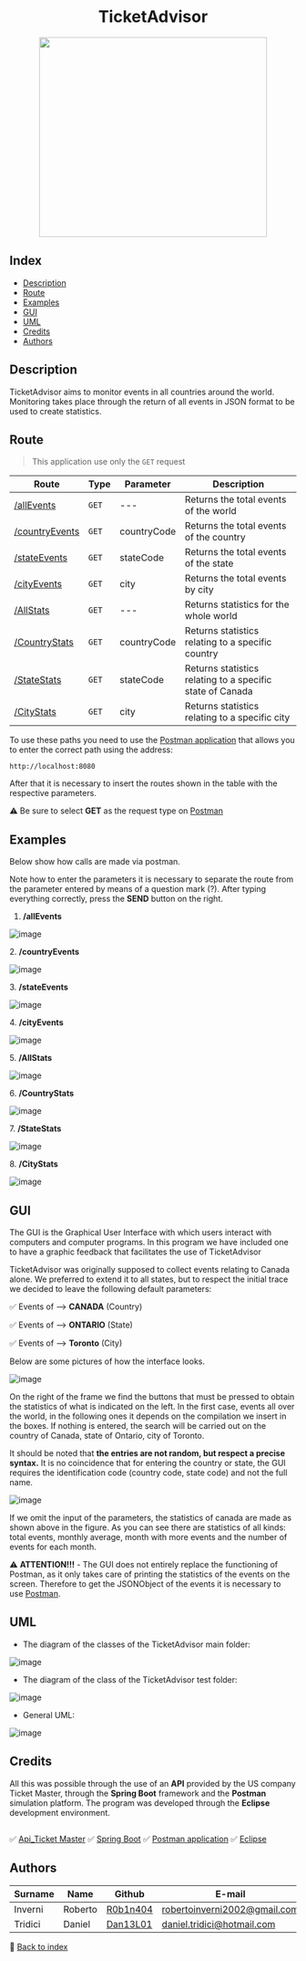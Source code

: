 <h1 align="center"> TicketAdvisor </h1>

<p align="center">
  <img src="https://user-images.githubusercontent.com/91560500/158594779-6c675e9d-6ef6-4a41-98b3-f1b09ee1b8d8.png" width="400px" height="350px"/></p>
 
<a name="back-to-index"></a>
## Index
* [Description](#description)
* [Route](#route)
* [Examples](#examples)
* [GUI](#gui)
* [UML](#uml)
* [Credits](#credits)
* [Authors](#authors)


## **Description**
TicketAdvisor aims to monitor events in all countries around the world. Monitoring takes place through the return of all events in JSON format to be used to create statistics. 

## **Route**
> This application use only the `GET` request

Route | Type | Parameter | Description
---- | ---- | ---- | ---- 
[/allEvents](#1) | ` GET ` | --- | Returns the total events of the world
[/countryEvents](#2) | ` GET ` | countryCode | Returns the total events of the country
[/stateEvents](#3) | ` GET ` | stateCode | Returns the total events of the state
[/cityEvents](#4) | ` GET ` | city | Returns the total events by city
[/AllStats](#5) | ` GET ` | --- | Returns statistics for the whole world 
[/CountryStats](#6) | ` GET ` | countryCode | Returns statistics relating to a specific country
[/StateStats](#7) | ` GET ` | stateCode | Returns statistics relating to a specific state of Canada
[/CityStats](#8) | ` GET ` | city | Returns statistics relating to a specific city

To use these paths you need to use the [Postman application](https://www.postman.com/) that allows you to enter the correct path using the address:
```
http://localhost:8080
```

After that it is necessary to insert the routes shown in the table with the respective parameters.

⚠️ Be sure to select **GET** as the request type on [Postman](https://www.postman.com/)

## **Examples**
Below show how calls are made via postman.

Note how to enter the parameters it is necessary to separate the route from the parameter entered by means of a question mark (?).
After typing everything correctly, press the **SEND** button on the right.

<a name="1"></a>
1.   **/allEvents**

![image](https://user-images.githubusercontent.com/91560500/158759301-7b0e4809-fecf-4627-b9d7-76b7d5b52fb7.png)

<a name="2"></a>
2.   **/countryEvents**

![image](https://user-images.githubusercontent.com/91560500/158759515-0c236e23-8b4d-4c2f-afe1-f4a02de24aff.png)

<a name="3"></a>
3.   **/stateEvents**

![image](https://user-images.githubusercontent.com/91560500/158759664-69bc1f82-701d-42df-be4d-7891352ec42a.png)

<a name="4"></a>
4.   **/cityEvents**

![image](https://user-images.githubusercontent.com/91560500/158759758-60c0efcf-c8bc-40b2-861a-76bb020154b1.png)

<a name="5"></a>
5.   **/AllStats**

![image](https://user-images.githubusercontent.com/91560500/158759803-7926ac8b-e0eb-4534-ae19-f3c02868b393.png)

<a name="6"></a>
6.   **/CountryStats**

![image](https://user-images.githubusercontent.com/91560500/158759850-ed319e30-fa1c-4211-a796-7ff23803bcf7.png)

<a name="7"></a>
7.   **/StateStats**

![image](https://user-images.githubusercontent.com/91560500/158759880-9eeedc9d-d413-4390-a2e3-e28a6abe3c7c.png)

<a name="8"></a>
8.   **/CityStats**

![image](https://user-images.githubusercontent.com/91560500/158759917-e1e933ae-e070-4267-aa16-664de61e7754.png)


## **GUI**
The GUI is the Graphical User Interface with which users interact with computers and computer programs. In this program we have included one to have a graphic feedback that facilitates the use of TicketAdvisor

TicketAdvisor was originally supposed to collect events relating to Canada alone. We preferred to extend it to all states, but to respect the initial trace we decided to leave the following default parameters:

:white_check_mark: Events of --> **CANADA** (Country)

:white_check_mark: Events of --> **ONTARIO** (State)

:white_check_mark: Events of --> **Toronto** (City)

Below are some pictures of how the interface looks.

![image](https://user-images.githubusercontent.com/91560500/158747755-3fedf71a-8deb-41b4-85c2-6dbc984adfc3.png)

On the right of the frame we find the buttons that must be pressed to obtain the statistics of what is indicated on the left. In the first case, events all over the world, in the following ones it depends on the compilation we insert in the boxes.
If nothing is entered, the search will be carried out on the country of Canada, state of Ontario, city of Toronto.

It should be noted that **the entries are not random, but respect a precise syntax.** It is no coincidence that for entering the country or state, the GUI requires the identification code (country code, state code) and not the full name.

![image](https://user-images.githubusercontent.com/91560500/158751281-2bc2ddb0-2adf-4b82-a2c5-28a0828d7071.png)

If we omit the input of the parameters, the statistics of canada are made as shown above in the figure. As you can see there are statistics of all kinds: total events, monthly average, month with more events and the number of events for each month.

⚠️ **ATTENTION!!!** - The GUI does not entirely replace the functioning of Postman, as it only takes care of printing the statistics of the events on the screen. Therefore to get the JSONObject of the events it is necessary to use [Postman](https://www.postman.com/).

## **UML**

 - The diagram of the classes of the TicketAdvisor main folder:

![image](https://user-images.githubusercontent.com/91560500/158768343-7239ab0b-70b8-47c2-8611-86f653d88f61.png)

 - The diagram of the class of the TicketAdvisor test folder:

![image](https://user-images.githubusercontent.com/91560500/158770304-6cbdaaaf-d378-41b4-bf67-432bfeb15b22.png)

 - General UML:

![image](https://user-images.githubusercontent.com/91560500/158771311-4d098a41-e100-4d62-bd65-a337e973f582.png)


## **Credits**
All this was possible through the use of an **API** provided by the US company Ticket Master, through the **Spring Boot** framework and the **Postman** simulation platform. The program was developed through the **Eclipse** development environment.

##
:white_check_mark: [Api_Ticket Master](https://developer.ticketmaster.com/products-and-docs/apis/discovery-api/v2/#search-events-v2)
:white_check_mark: [Spring Boot](https://start.spring.io/)
:white_check_mark: [Postman application](https://www.postman.com/)
:white_check_mark: [Eclipse](https://www.eclipse.org/downloads/)

## **Authors**
Surname | Name | Github | E-mail
--- | --- | --- | ---
Inverni | Roberto | [R0b1n404](https://github.com/R0b1n404?tab=repositories) | robertoinverni2002@gmail.com
Tridici | Daniel | [Dan13L01](https://github.com/Dan13L01?tab=repositories) | daniel.tridici@hotmail.com

📑 [Back to index](#back-to-index)
